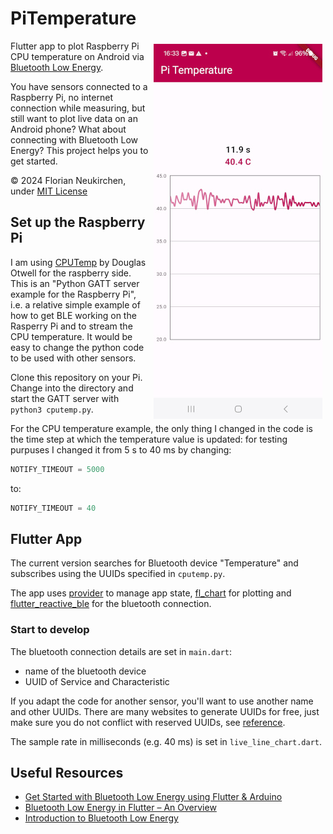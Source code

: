 # PiTemperature
<img style="float: right; margin: 5px" src="Screenshot_T.jpg">

Flutter app to plot Raspberry Pi CPU temperature on Android via 
[Bluetooth Low Energy](https://learn.adafruit.com/introduction-to-bluetooth-low-energy).

You have sensors connected to a Raspberry Pi, no internet connection while measuring, but still want to plot live
data on an Android phone? What about connecting with Bluetooth Low Energy? This project helps you to get started.

© 2024 Florian Neukirchen, under [MIT License](https://github.com/florianneukirchen/pi_temperature/blob/main/LICENSE)

## Set up the Raspberry Pi

I am using [CPUTemp](https://github.com/Douglas6/cputemp) by Douglas Otwell for the raspberry side.
This is an "Python GATT server example for the Raspberry Pi", i.e. a relative simple example of how to get
BLE working on the Rasperry Pi and to stream the CPU temperature. It would be easy to change the python code to be used with other sensors.

Clone this repository on your Pi. Change into the directory and start the GATT server with `python3 cputemp.py`.

For the CPU temperature example, the only thing I changed in the code is the time step at which the 
temperature value is updated: 
for testing purpuses I changed it from 5 s to 40 ms by changing:

```python
NOTIFY_TIMEOUT = 5000
```

to: 
```python
NOTIFY_TIMEOUT = 40
```

## Flutter App

The current version searches for Bluetooth device "Temperature" and subscribes using the UUIDs
specified in `cputemp.py`.

The app uses [provider](https://docs.flutter.dev/data-and-backend/state-mgmt/simple) to manage app state, [fl_chart](https://pub.dev/packages/fl_chart) for plotting
and [flutter_reactive_ble](https://pub.dev/packages/flutter_reactive_ble) for the bluetooth connection.

### Start to develop
The bluetooth connection details are set in `main.dart`:
- name of the bluetooth device
- UUID of Service and Characteristic

If you adapt the code for another sensor, you'll want to use another name and other UUIDs. There are
many websites to generate UUIDs for free, just make sure you do not conflict with reserved UUIDs, see
[reference](https://novelbits.io/uuid-for-custom-services-and-characteristics/).

The sample rate in milliseconds (e.g. 40 ms) is set in `live_line_chart.dart`.

## Useful Resources
- [Get Started with Bluetooth Low Energy using Flutter & Arduino](https://medium.com/@danielwolf.dev/get-started-with-bluetooth-low-energy-using-flutter-arduino-bdf5d790edc)
- [Bluetooth Low Energy in Flutter – An Overview](https://leancode.co/blog/bluetooth-low-energy-in-flutter)
- [Introduction to Bluetooth Low Energy](https://learn.adafruit.com/introduction-to-bluetooth-low-energy)
